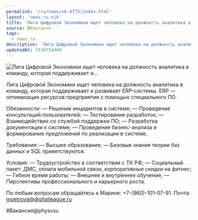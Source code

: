 ```yaml
---
permalink: '/ru/news/vk-4775/index.html'
layout: 'news.ru.njk'
title: 'Лига Цифровой Экономики ищет человека на должность аналитика в команду, которая поддерживает и'
source: ВКонтакте
tags:
  - news_ru
description: 'Лига Цифровой Экономики ищет человека на должность аналитика в команду, которая поддерживает и…'
updatedAt: 1510754460
---
```

![Лига Цифровой Экономики ищет человека на должность аналитика в команду, которая поддерживает и…](https://sun9-34.userapi.com/impf/c824601/v824601333/24123/WKoFt05lXiU.jpg?size=900x600&quality=96&proxy=1&sign=72e7988a118e88733d10946894cc1e1c&c_uniq_tag=g6Y1wr1RZkiU4OqvyseJM5lqEg8uZ-AweE2WB8euwqE&type=album)

Лига Цифровой Экономики ищет человека на должность аналитика в команду, которая поддерживает и развивает ERP-системы. ERP — оптимизация ресурсов предприятия с помощью специального ПО.

Обязанности:
— Решение инцидентов в системе;
— Проведение консультаций пользователей;
— Тестирование разработок;
— Взаимодействие со службой поддержки ПО;
— Разработка документации к системе;
— Проведение бизнес-анализа и формирование предложений по реализации в системе.

Требования:
— Высшее образование;
— Базовые знания теории баз данных и SQL приветствуются.

Условия:
— Трудоустройство в соответствии с ТК РФ;
— Социальный пакет: ДМС, оплата мобильной связи, корпоративные скидки на фитнес;
— Гибкое время работы;
— Внешнее и внутреннее обучение;
— Перспективы профессионального и карьерного роста.

По любым вопросам обращайтесь к Марине: +7-(960)-101-07-91.
Почта: mpetrova@digitalleague.ru

#Вакансия@physvsu
